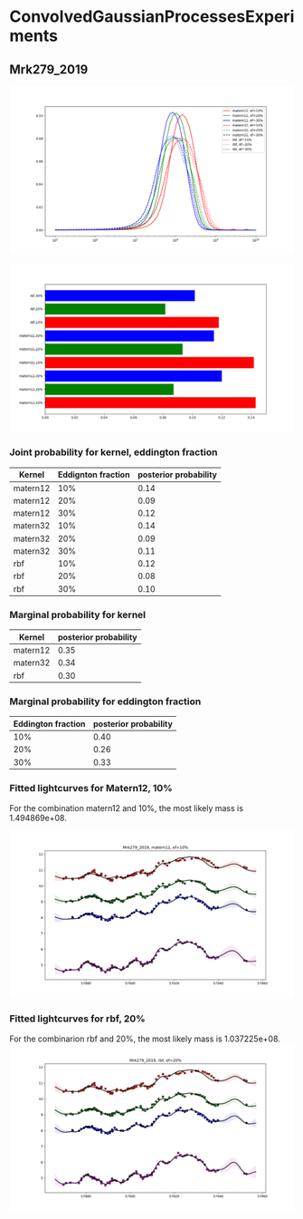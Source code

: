 # ConvolvedGaussianProcessesExperiments

## Mrk279_2019

![Mrk279_2019_posterior_mass](Mrk279_2019/Experiment1/Mrk279_2019_experiment1_posterior_curves.png)



![Mrk279_2019_bar_plot](Mrk279_2019/Experiment1/Mrk279_2019_experiment1_bar_plot.png)

### Joint probability for kernel, eddington fraction

| Kernel | Eddignton fraction | posterior probability |
| --- | --- | --- |
| matern12 | 10% | 0.14 |
| matern12 | 20% | 0.09 |
| matern12 | 30% | 0.12 |
| matern32 | 10% | 0.14 |
| matern32 | 20% | 0.09 |
| matern32 | 30% | 0.11 |
| rbf | 10% | 0.12 |
| rbf | 20% | 0.08 |
| rbf | 30% | 0.10 |

### Marginal probability for kernel

| Kernel  | posterior probability |
| --- | --- |
| matern12 | 0.35 |
| matern32 | 0.34 |
| rbf |  0.30 |

### Marginal probability for eddington fraction

| Eddington fraction  | posterior probability |
| --- | --- |
| 10% | 0.40 |
| 20% | 0.26 |
| 30% | 0.33 |


### Fitted lightcurves for Matern12, 10%
For the combination matern12 and 10%, the most likely mass is 1.494869e+08.

![Mrk279_2019_best_fit_mater12,ef10](Mrk279_2019/Experiment1/Mrk279_2019_matern12_ef10_bestfit.svg)

### Fitted lightcurves for rbf, 20%
For the combinarion rbf and 20%, the most likely mass is 1.037225e+08.
![Mrk279_2019_best_fit_rbf,ef20](Mrk279_2019/Experiment1/Mrk279_2019_rbf_ef20_bestfit.svg)
